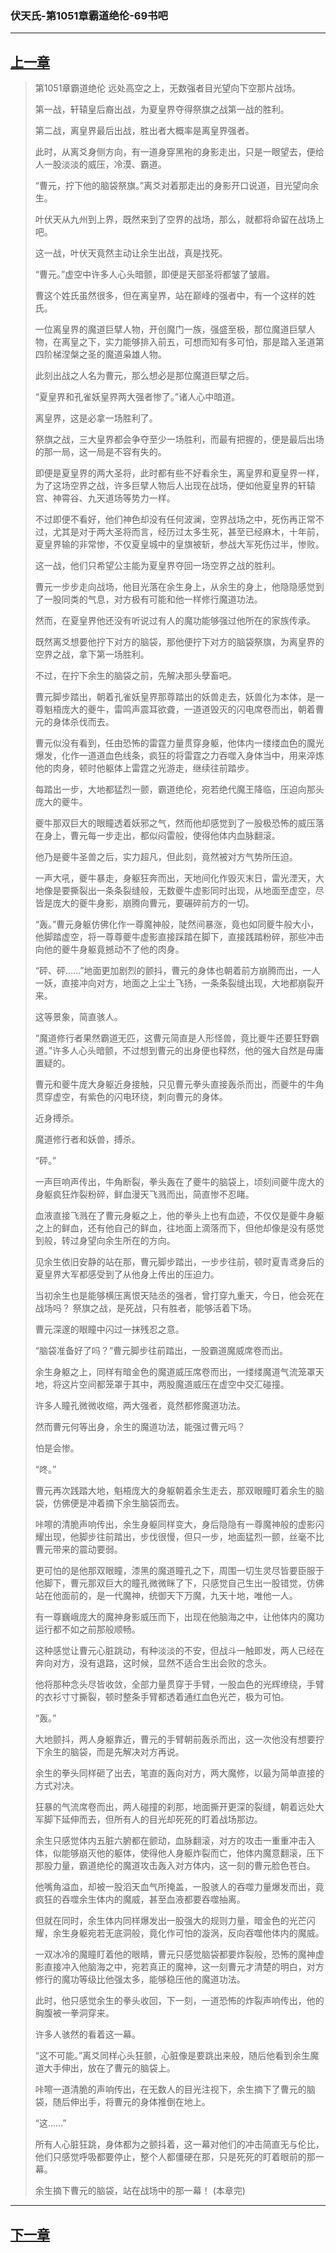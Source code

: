 ### 伏天氏-第1051章霸道绝伦-69书吧

--------
[上一章](./e130bcc2cec1c59e9026c09b81f941b9.md)
--------


>
>
>
>第1051章霸道绝伦
>远处高空之上，无数强者目光望向下空那片战场。
>
>第一战，轩辕皇后裔出战，为夏皇界夺得祭旗之战第一战的胜利。
>
>第二战，离皇界最后出战，胜出者大概率是离皇界强者。
>
>此时，从离爻身侧方向，有一道身穿黑袍的身影走出，只是一眼望去，便给人一股淡淡的威压，冷漠、霸道。
>
>“曹元，拧下他的脑袋祭旗。”离爻对着那走出的身影开口说道，目光望向余生。
>
>叶伏天从九州到上界，既然来到了空界的战场，那么，就都将命留在战场上吧。
>
>这一战，叶伏天竟然主动让余生出战，真是找死。
>
>“曹元。”虚空中许多人心头暗颤，即便是天部圣将都皱了皱眉。
>
>曹这个姓氏虽然很多，但在离皇界，站在巅峰的强者中，有一个这样的姓氏。
>
>一位离皇界的魔道巨擘人物，开创魔门一族，强盛至极，那位魔道巨擘人物，在离皇之下，实力能够排入前五，可想而知有多可怕，那是踏入圣道第四阶梯涅槃之圣的魔道枭雄人物。
>
>此刻出战之人名为曹元，那么想必是那位魔道巨擘之后。
>
>“夏皇界和孔雀妖皇界两大强者惨了。”诸人心中暗道。
>
>离皇界，这是必拿一场胜利了。
>
>祭旗之战，三大皇界都会争夺至少一场胜利，而最有把握的，便是最后出场的那一局，这一局是不容有失的。
>
>即便是夏皇界的两大圣将，此时都有些不好看余生，离皇界和夏皇界一样，为了这场空界之战，许多巨擘人物后人出现在战场，便如他夏皇界的轩辕宫、神霄谷、九天道场等势力一样。
>
>不过即便不看好，他们神色却没有任何波澜，空界战场之中，死伤再正常不过，尤其是对于两大圣将而言，经历过太多生死，甚至已经麻木，十年前，夏皇界输的非常惨，不仅夏皇城中的皇旗被斩，参战大军死伤过半，惨败。
>
>这一战，他们只希望公主能为夏皇界夺回一场空界之战的胜利。
>
>曹元一步步走向战场，他目光落在余生身上，从余生的身上，他隐隐感觉到了一股同类的气息，对方极有可能和他一样修行魔道功法。
>
>然而，在夏皇界他还没有听说过有人的魔功能够强过他所在的家族传承。
>
>既然离爻想要他拧下对方的脑袋，那他便拧下对方的脑袋祭旗，为离皇界的空界之战，拿下第一场胜利。
>
>不过，在拧下余生的脑袋之前，先解决那头孽畜吧。
>
>曹元脚步踏出，朝着孔雀妖皇界那尊踏出的妖兽走去，妖兽化为本体，是一尊魁梧庞大的夔牛，雷鸣声震耳欲聋，一道道毁灭的闪电席卷而出，朝着曹元的身体杀伐而去。
>
>曹元似没有看到，任由恐怖的雷霆力量贯穿身躯，他体内一缕缕血色的魔光爆发，化作一道道血色线条，疯狂的将雷霆之力吞噬入身体当中，用来淬炼他的肉身，顿时他躯体上雷霆之光游走，继续往前踏步。
>
>每踏出一步，大地都猛烈一颤，霸道绝伦，宛若绝代魔王降临，压迫向那头庞大的夔牛。
>
>夔牛那双巨大的眼瞳透着妖邪之气，然而他却感觉到了一股极恐怖的威压落在身上，曹元每一步走出，都似闷雷般，使得他体内血脉翻滚。
>
>他乃是夔牛圣兽之后，实力超凡，但此刻，竟然被对方气势所压迫。
>
>一声大吼，夔牛暴走，身躯狂奔而出，天地间化作毁灭末日，雷光湮天，大地像是要撕裂出一条条裂缝般，无数夔牛虚影同时出现，从地面至虚空，尽皆是庞大的夔牛身影，崩腾向曹元，要碾碎前方的一切。
>
>“轰。”曹元身躯仿佛化作一尊魔神般，陡然间暴涨，竟也如同夔牛般大小，他脚踏虚空，将一尊尊夔牛虚影直接踩踏在脚下，直接践踏粉碎，那些冲击向他的夔牛身躯竟撼动不了他的肉身。
>
>“砰、砰……”地面更加剧烈的颤抖，曹元的身体也朝着前方崩腾而出，一人一妖，直接冲向对方，地面之上尘土飞扬，一条条裂缝出现，大地都崩裂开来。
>
>这等景象，简直骇人。
>
>“魔道修行者果然霸道无匹，这曹元简直是人形怪兽，竟比夔牛还要狂野霸道。”许多人心头暗颤，不过想到曹元的出身便也释然，他的强大自然是毋庸置疑的。
>
>曹元和夔牛庞大身躯近身接触，只见曹元拳头直接轰杀而出，而夔牛的牛角贯穿虚空，有紫色的闪电环绕，刺向曹元的身体。
>
>近身搏杀。
>
>魔道修行者和妖兽，搏杀。
>
>“砰。”
>
>一声巨响声传出，牛角断裂，拳头轰在了夔牛的脑袋上，顷刻间夔牛庞大的身躯疯狂炸裂粉碎，鲜血漫天飞溅而出，简直惨不忍睹。
>
>血液直接飞溅在了曹元身躯之上，他的拳头上也有血迹，不仅仅是夔牛身躯之上的鲜血，还有他自己的鲜血，往地面上滴落而下，但他却像是没有感觉到般，转过身望向余生所在的方向。
>
>见余生依旧安静的站在那，曹元脚步踏出，一步步往前，顿时夏青鸢身后的夏皇界大军都感受到了从他身上传出的压迫力。
>
>当初余生也是能够横压离恨天陆丞的强者，曾打穿九重天，今日，他会死在战场吗？
>祭旗之战，是死战，只有胜者，能够活着下场。
>
>曹元深邃的眼瞳中闪过一抹残忍之意。
>
>“脑袋准备好了吗？”曹元脚步往前踏出，一股霸道魔威席卷而出。
>
>余生身躯之上，同样有暗金色的魔道威压席卷而出，一缕缕魔道气流笼罩天地，将这片空间都笼罩于其中，两股魔道威压在虚空中交汇碰撞。
>
>许多人瞳孔微微收缩，两大强者，竟然都修魔道功法。
>
>然而曹元何等出身，余生的魔道功法，能强过曹元吗？
>
>怕是会惨。
>
>“咚。”
>
>曹元再次践踏大地，魁梧庞大的身躯朝着余生走去，那双眼瞳盯着余生的脑袋，仿佛便是冲着摘下余生脑袋而去。
>
>咔嚓的清脆声响传出，余生身躯同样变大，身后隐隐有一尊魔神般的虚影闪耀出现，他脚步往前踏出，步伐很慢，但只一步，地面猛烈一颤，丝毫不比曹元带来的震动要弱。
>
>更可怕的是他那双眼瞳，漆黑的魔道瞳孔之下，周围一切生灵尽皆要臣服于他脚下，曹元那双巨大的瞳孔微微眯了下，只感觉自己生出一股错觉，仿佛站在他面前的，是一代魔神，统御天下万魔，九天十地，唯他一人。
>
>有一尊巍峨庞大的魔神身影威压而下，出现在他脑海之中，让他体内的魔功运行都不如之前那般顺畅。
>
>这种感觉让曹元心脏跳动，有种淡淡的不安，但战斗一触即发，两人已经在奔向对方，没有退路，这时候，显然不适合生出会败的念头。
>
>他将那种念头尽皆收敛，全部力量贯穿于手臂，一股血色的光辉缭绕，手臂的衣衫寸寸撕裂，顿时整条手臂都透着通红血色光芒，极为可怕。
>
>“轰。”
>
>大地颤抖，两人身躯靠近，曹元的手臂朝前轰杀而出，这一次他没有想要拧下余生的脑袋，而是先解决对方再说。
>
>余生的拳头同样砸了出去，笔直的轰向对方，两大魔修，以最为简单直接的方式对决。
>
>狂暴的气流席卷而出，两人碰撞的刹那，地面撕开更深的裂缝，朝着远处大军脚下延伸而去，但所有人的目光却死死的盯着战场那边。
>
>余生只感觉体内五脏六腑都在颤动，血脉翻滚，对方的攻击一重重冲击入体，似能够崩灭他的躯体，使得他人身躯炸裂而亡，他体内魔意翻滚，压下那股力量，霸道绝伦的魔道攻击轰入对方体内，这一刻的曹元脸色苍白。
>
>他嘴角溢血，却被一股滔天血气所掩盖，一股骇人的吞噬力量爆发而出，竟疯狂的吞噬余生体内的魔威，甚至血液都要吞噬抽离。
>
>但就在同时，余生体内同样爆发出一股强大的规则力量，暗金色的光芒闪耀，余生身躯宛若无底洞般，竟化作可怕的漩涡，反向吞噬他体内的魔威。
>
>一双冰冷的魔瞳盯着他的眼睛，曹元只感觉脑袋都要炸裂般，恐怖的魔神虚影直接冲入他脑海之中，宛若真正的魔神，这一刻曹元才清楚的明白，对方修行的魔功等级比他强太多，能够稳压他的魔道功法。
>
>此时，他只感觉余生的拳头收回，下一刻，一道恐怖的炸裂声响传出，他的胸腹被一拳洞穿来。
>
>许多人骇然的看着这一幕。
>
>“这不可能。”离爻同样心头狂颤，心脏像是要跳出来般，随后他看到余生魔道大手伸出，放在了曹元的脑袋上。
>
>咔嚓一道清脆的声响传出，在无数人的目光注视下，余生摘下了曹元的脑袋，随后伸出手，将曹元的身体推倒在地上。
>
>“这……”
>
>所有人心脏狂跳，身体都为之颤抖着，这一幕对他们的冲击简直无与伦比，他们只感觉呼吸都要停止，整个人都僵硬在那，只是死死的盯着眼前的那一幕。
>
>余生摘下曹元的脑袋，站在战场中的那一幕！
>(本章完)
>
>

--------
[下一章](./e826cdadb18986cb60ebb80bf4223f07.md)
--------
